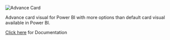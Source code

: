 ![Advance Card](https://i.imgur.com/Dup9tlt.png) 

Advance card visual for Power BI with more options than default card visual available in Power BI.

[Click here](https://github.com/bhavesh-jadav/Advance-Card/wiki) for Documentation
